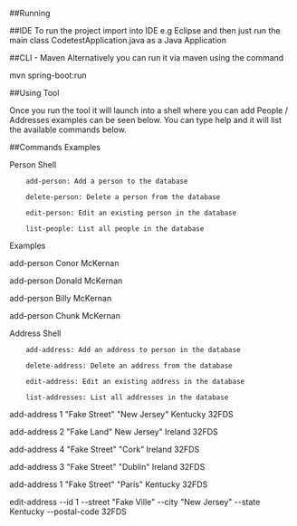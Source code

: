 ##Running 

  ##IDE
  To run the project import into IDE e.g Eclipse and then just run the main class CodetestApplication.java as a Java Application 
  
  ##CLI - Maven 
  Alternatively you can run it via maven using the command 
  
  mvn spring-boot:run
  
 
 ##Using Tool 
 
 Once you run the tool it will launch into a shell where you can add People / Addresses 
 examples can be seen below. 
 You can type help and it will list the available commands below. 
 
##Commands Examples 

Person Shell

        add-person: Add a person to the database
        
        delete-person: Delete a person from the database
        
        edit-person: Edit an existing person in the database
        
        list-people: List all people in the database

Examples

add-person Conor McKernan

add-person Donald McKernan

add-person Billy McKernan

add-person Chunk McKernan

Address Shell

        add-address: Add an address to person in the database
        
        delete-address: Delete an address from the database
        
        edit-address: Edit an existing address in the database
        
        list-addresses: List all addresses in the database


add-address 1 "Fake Street" "New Jersey" Kentucky 32FDS

add-address 2 "Fake Land" New Jersey" Ireland 32FDS

add-address 4 "Fake Street" "Cork" Ireland 32FDS

add-address 3 "Fake Street" "Dublin" Ireland 32FDS

add-address 1 "Fake Street" "Paris" Kentucky 32FDS

edit-address --id 1 --street "Fake Ville" --city "New Jersey" --state Kentucky --postal-code 32FDS

